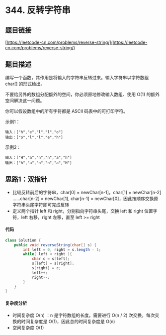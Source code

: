 # 344. 反转字符串

## 题目链接
[https://leetcode-cn.com/problems/reverse-string/](https://leetcode-cn.com/problems/reverse-string/)

## 题目描述
编写一个函数，其作用是将输入的字符串反转过来。输入字符串以字符数组 char[] 的形式给出。

不要给另外的数组分配额外的空间，你必须原地修改输入数组、使用 O(1) 的额外空间解决这一问题。

你可以假设数组中的所有字符都是 ASCII 码表中的可打印字符。

示例1：
```
输入：["h","e","l","l","o"]
输出：["o","l","l","e","h"]
```

示例2：
```
输入：["H","a","n","n","a","h"]
输出：["h","a","n","n","a","H"]
```

## 思路1：双指针
 - 比较反转前后的字符串，char[0] = newChar[n-1]，char[1] = newChar[n-2] ……char[n-2] = newChar[1], char[n-1] = newChar[0]，因此按顺序交换原字符串头尾字符即可完成反转
 - 定义两个指针 left 和 right，分别指向字符串头尾，交换 left 和 right 位置字符，left 右移，right 左移，直至 left >= right

#### 代码
```java
class Solution {
    public void reverseString(char[] s) {
        int left = 0, right = s.length - 1;
        while( left < right ){
            char c = s[left];
            s[left] = s[right];
            s[right] = c;
            left++;
            right--;
        }
    }
}
```

#### 复杂度分析
 - 时间复杂度 O(n) ：n 是字符数组的长度。需要进行 O(n / 2) 次交换，每次交换的时间复杂度是 O(1)，因此总的时间复杂度是 O(n)
 - 空间复杂度 O(1)
